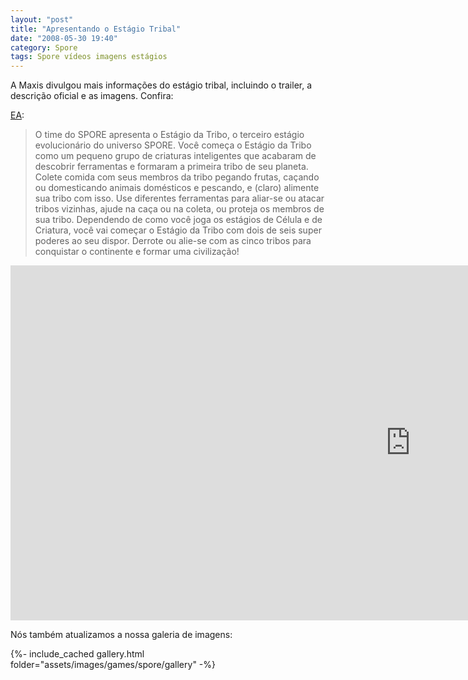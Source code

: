 ```yaml
---
layout: "post"
title: "Apresentando o Estágio Tribal"
date: "2008-05-30 19:40"
category: Spore
tags: Spore vídeos imagens estágios
---
```


A Maxis divulgou mais informações do estágio tribal, incluindo o trailer, a descrição oficial e as imagens. Confira:

[EA](http://brasil.ea.com/):

> O time do SPORE apresenta o Estágio da Tribo, o terceiro estágio evolucionário do universo SPORE. Você começa o Estágio da Tribo como um pequeno grupo de criaturas inteligentes que acabaram de descobrir ferramentas e formaram a primeira tribo de seu planeta. Colete comida com seus membros da tribo pegando frutas, caçando ou domesticando animais domésticos e pescando, e (claro) alimente sua tribo com isso. Use diferentes ferramentas para aliar-se ou atacar tribos vizinhas, ajude na caça ou na coleta, ou proteja os membros de sua tribo. Dependendo de como você joga os estágios de Célula e de Criatura, você vai começar o Estágio da Tribo com dois de seis super poderes ao seu dispor. Derrote ou alie-se com as cinco tribos para conquistar o continente e formar uma civilização!

<iframe width="1280" height="568" src="https://www.youtube.com/embed/afTiV7PkSQE" frameborder="0" allow="accelerometer; autoplay; encrypted-media; gyroscope; picture-in-picture" allowfullscreen></iframe>

Nós também atualizamos a nossa galeria de imagens:

{%- include_cached gallery.html folder="assets/images/games/spore/gallery" -%}
